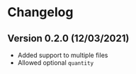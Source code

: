 # Changelog

## Version 0.2.0 (12/03/2021)

- Added support to multiple files
- Allowed optional `quantity`

